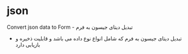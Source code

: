 # json
Convert json data to Form  - تبدیل دیتای جیسون به فرم 



 - تبدیل دیتای جیسون به فرم که شامل انواع نوع داده می باشد و قابلیت ذخیره و بازیابی دارد
